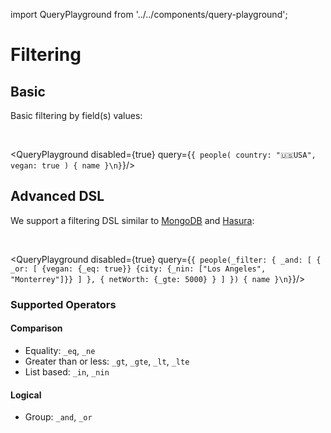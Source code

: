 import QueryPlayground from '../../components/query-playground';

# Filtering

## Basic

Basic filtering by field(s) values:

<br />

<QueryPlayground disabled={true} query={`{
people(
  country: "🇺🇸USA", 
  vegan: true
) {
  name
}\n}`}/>

## Advanced DSL

We support a filtering DSL similar to [MongoDB](https://docs.mongodb.com/manual/reference/operator/query/) and [Hasura](https://hasura.io/docs/1.0/graphql/core/queries/query-filters.html):

<br />

<QueryPlayground disabled={true} query={`{
people(_filter: {
  _and: [
    {
      _or: [
        {vegan: {_eq: true}}
        {city: {_nin: ["Los Angeles", "Monterrey"]}}
      ]
    },
    {
      netWorth: {_gte: 5000}
    }
  ]
}) {
  name
}\n}`}/>

### Supported Operators

#### Comparison

- Equality: `_eq`, `_ne` 
- Greater than or less: `_gt`, `_gte`, `_lt`, `_lte`
- List based: `_in`, `_nin`

#### Logical

- Group: `_and`, `_or`